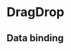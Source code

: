 # DragDrop

## Data binding

<hhl-live-editor title="" htmlCode='
      <template>
      <H_flex>
        <H_drag-drop v-model="list1" class="list">
          <template v-slot:item="{ item }">
            <!-- example -->
            <div class="item">
              {{ item.title }}
            </div>
            <!-- or your own template -->
          </template>
        </H_drag-drop>
        <div class="json">
          {{ list1 }}
        </div>
        <H_drag-drop v-model="list2" class="list" :max-items="3">
          <template v-slot:item="{ item }">
            <!-- example -->
            <div class="item">
              {{ item.title }}
            </div>
            <!-- or your own template -->
          </template>
        </H_drag-drop>
        <div class="json">
          {{ list2 }}
        </div>
      </H_flex>
      </template>
      <script>
      const list1 = ref([
        { id: 1, title: "Nummer1" },
        { id: 2, title: "Nummer2" },
        { id: 3, title: "Nummer3" },
        { id: 4, title: "Nummer4" },
        { id: 5, title: "Nummer5" },
        { id: 6, title: "Nummer6" },
        { id: 7, title: "Nummer7" },
        { id: 8, title: "Nummer8" }
      ]);
      const list2 = ref([]);
      return {list1, list2}
      </script>
      <style>
      .list {
        display: flex;
        flex-direction: column;
        align-items: center;
        height: 400px;
        width: 140px;
        gap: 5px;
        border: solid 1px var(--col-bg-4);
        padding: 5px;
      }
      .json {
        padding: 8px;
        height: 400px;
        width: 200px;
        background-color: var(--col-bg-4)
      }
      .item {
        border: 1px solid var(--col-bg-4);
        padding: 0 4px;
        width: 100px;
        text-align: center;
        background-color: var(--col-pri)
      }
      </style>
'>
</hhl-live-editor>

<br>
